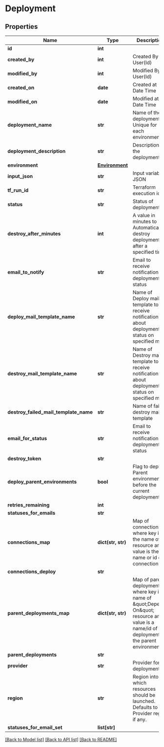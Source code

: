 # Deployment

## Properties
Name | Type | Description | Notes
------------ | ------------- | ------------- | -------------
**id** | **int** |  | [optional] 
**created_by** | **int** | Created By User(Id) | [optional] 
**modified_by** | **int** | Modified By User(Id) | [optional] 
**created_on** | **date** | Created at Date Time | [optional] 
**modified_on** | **date** | Modified at Date Time | [optional] 
**deployment_name** | **str** | Name of the deployment. Unique for each environment | 
**deployment_description** | **str** | Description of the deployment | [optional] 
**environment** | [**Environment**](Environment.md) |  | [optional] 
**input_json** | **str** | Input variables JSON | [optional] 
**tf_run_id** | **str** | Terraform execution id | [optional] 
**status** | **str** | Status of deployment | [optional] 
**destroy_after_minutes** | **int** | A value in minutes to Automatically destroy deployment after a specified time | [optional] 
**email_to_notify** | **str** | Email to receive notification of deployment status | [optional] 
**deploy_mail_template_name** | **str** | Name of Deploy mail template to receive notification about deployment status on specified mail | [optional] 
**destroy_mail_template_name** | **str** | Name of Destroy mail template to receive notification about deployment status on specified mail | [optional] 
**destroy_failed_mail_template_name** | **str** | Name of failed destroy mail template | [optional] 
**email_for_status** | **str** | Email to receive notification of deployment status | [optional] 
**destroy_token** | **str** |  | [optional] 
**deploy_parent_environments** | **bool** | Flag to deploy Parent environment before the current deployment | [optional] 
**retries_remaining** | **int** |  | [optional] 
**statuses_for_emails** | **str** |  | [optional] 
**connections_map** | **dict(str, str)** | Map of connections where key is the name of resource and value is the name or id of connection | [optional] 
**connections_deploy** | **str** |  | [optional] 
**parent_deployments_map** | **dict(str, str)** | Map of parent deployment where key is a name of \&quot;Depends On\&quot; resource and value is a name/id of the deployment for the parent environment | [optional] 
**parent_deployments** | **str** |  | [optional] 
**provider** | **str** | Provider for deployment | [optional] 
**region** | **str** | Region into which resources should be launched. Defaults to set Provider region if any. | [optional] 
**statuses_for_email_set** | **list[str]** |  | [optional] 

[[Back to Model list]](../README.md#documentation-for-models) [[Back to API list]](../README.md#documentation-for-api-endpoints) [[Back to README]](../README.md)


